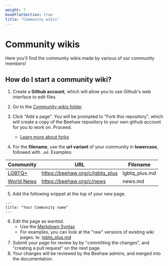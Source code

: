 ```yaml
---
weight: 7
bookFlatSection: true
title: "Community wikis"
---
```

# Community wikis

Here you'll find the community wikis made by various of our community members!

## How do I start a community wiki?

1. Create a **Github account**, which will allow you to use Github's web interface to edit files.
2. Go to the [Community wikis folder](https://github.com/beehaw-org/beehaw-org.github.io/tree/main/content/docs/community-wikis)
3. Click "Add a page". You will be prompted to "Fork this repository", which will create a copy of the Beehaw repository to your own github account for you to work on. Proceed.
   * [Learn more about forks](https://docs.github.com/en/get-started/quickstart/fork-a-repo)

4. For the **filename**, use the **url variant** of your community in **lowercase**, followed with `.md`. Examples:
 
| Community  | URL | Filename |
| ------------- | ------------- | ------------- |
| [LGBTQ+](https://beehaw.org/c/lgbtq_plus) | https://beehaw.org/c/lgbtq_plus | lgbtq_plus.md |
| [World News](https://beehaw.org/c/news) |  https://beehaw.org/c/news| news.md |

5. Add the following snippet at the top of your new page.
```
---
title: "Your Community name"
---
```
6. Edit the page as wanted.
   * Use the [Markdown Syntax](https://github.com/adam-p/markdown-here/wiki/Markdown-Cheatsheet)
   * For examples, you can look at the "raw" versions of existing wiki pages. Ie: [lgbtq_plus.md](https://raw.githubusercontent.com/beehaw-org/beehaw-org.github.io/main/content/docs/community-wikis/lgbtq_plus.md)
7. Submit your page for review by by "committing the changes", and "creating a pull request" on the next page.
8. Your changes will be reviewed by the Beehaw admins, and merged into the documentation.
